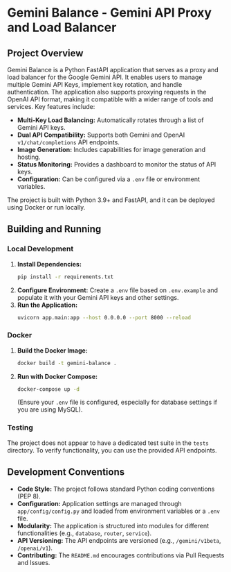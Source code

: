 # Gemini Balance - Gemini API Proxy and Load Balancer

## Project Overview

Gemini Balance is a Python FastAPI application that serves as a proxy and load balancer for the Google Gemini API. It enables users to manage multiple Gemini API Keys, implement key rotation, and handle authentication. The application also supports proxying requests in the OpenAI API format, making it compatible with a wider range of tools and services. Key features include:

*   **Multi-Key Load Balancing:** Automatically rotates through a list of Gemini API keys.
*   **Dual API Compatibility:** Supports both Gemini and OpenAI `v1/chat/completions` API endpoints.
*   **Image Generation:** Includes capabilities for image generation and hosting.
*   **Status Monitoring:** Provides a dashboard to monitor the status of API keys.
*   **Configuration:** Can be configured via a `.env` file or environment variables.

The project is built with Python 3.9+ and FastAPI, and it can be deployed using Docker or run locally.

## Building and Running

### Local Development

1.  **Install Dependencies:**
    ```bash
    pip install -r requirements.txt
    ```
2.  **Configure Environment:**
    Create a `.env` file based on `.env.example` and populate it with your Gemini API keys and other settings.
3.  **Run the Application:**
    ```bash
    uvicorn app.main:app --host 0.0.0.0 --port 8000 --reload
    ```

### Docker

1.  **Build the Docker Image:**
    ```bash
    docker build -t gemini-balance .
    ```
2.  **Run with Docker Compose:**
    ```bash
    docker-compose up -d
    ```
    (Ensure your `.env` file is configured, especially for database settings if you are using MySQL).

### Testing

The project does not appear to have a dedicated test suite in the `tests` directory. To verify functionality, you can use the provided API endpoints.

## Development Conventions

*   **Code Style:** The project follows standard Python coding conventions (PEP 8).
*   **Configuration:** Application settings are managed through `app/config/config.py` and loaded from environment variables or a `.env` file.
*   **Modularity:** The application is structured into modules for different functionalities (e.g., `database`, `router`, `service`).
*   **API Versioning:** The API endpoints are versioned (e.g., `/gemini/v1beta`, `/openai/v1`).
*   **Contributing:** The `README.md` encourages contributions via Pull Requests and Issues.

